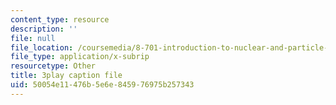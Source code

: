```yaml
---
content_type: resource
description: ''
file: null
file_location: /coursemedia/8-701-introduction-to-nuclear-and-particle-physics-fall-2020/50054e11476b5e6e845976975b257343_FW4H4mIeqnQ.vtt
file_type: application/x-subrip
resourcetype: Other
title: 3play caption file
uid: 50054e11-476b-5e6e-8459-76975b257343
---
```

